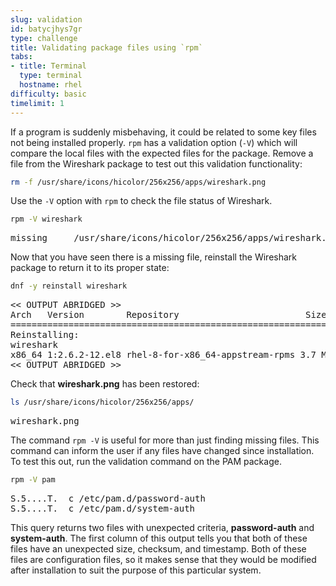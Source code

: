 ```yaml
---
slug: validation
id: batycjhys7gr
type: challenge
title: Validating package files using `rpm`
tabs:
- title: Terminal
  type: terminal
  hostname: rhel
difficulty: basic
timelimit: 1
---
```


If a program is suddenly misbehaving, it could be related to some key files not being installed properly. `rpm` has a validation option (`-V`) which will compare the local files with the expected files for the package. Remove a file from the Wireshark package to test out this validation functionality:

```bash
rm -f /usr/share/icons/hicolor/256x256/apps/wireshark.png
```

Use the `-V` option with `rpm` to check the file status of Wireshark.

```bash
rpm -V wireshark
```

<pre class=file>
missing     /usr/share/icons/hicolor/256x256/apps/wireshark.png
</pre>

Now that you have seen there is a missing file, reinstall the Wireshark
package to return it to its proper state:

```bash
dnf -y reinstall wireshark
```

<pre class=file>
<< OUTPUT ABRIDGED >>
Arch   Version        Repository                        Size
===================================================================
Reinstalling:
wireshark
x86_64 1:2.6.2-12.el8 rhel-8-for-x86_64-appstream-rpms 3.7 M
<< OUTPUT ABRIDGED >>
</pre>

Check that __wireshark.png__ has been restored:

```bash
ls /usr/share/icons/hicolor/256x256/apps/
```

<pre class=file>
wireshark.png
</pre>

The command `rpm -V` is useful for more than just finding missing files.
This command can inform the user if any files have changed since installation.
To test this out, run the validation command on the PAM package.

```bash
rpm -V pam
```

<pre class=file>
S.5....T.  c /etc/pam.d/password-auth
S.5....T.  c /etc/pam.d/system-auth
</pre>

This query returns two files with unexpected criteria, __password-auth__ and __system-auth__. The first column of this output tells you that both of these files have an unexpected size, checksum, and timestamp. Both of these files are configuration files, so it makes sense that they would be modified after installation to suit the purpose of this particular system.
